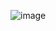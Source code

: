 ![image](https://github.com/ilrexho2011/Project-EULER-Possible-Solutions-Problems-201_to_300/assets/61479363/65e283f0-d91b-428f-a8f2-a2d87eeab7a4)


